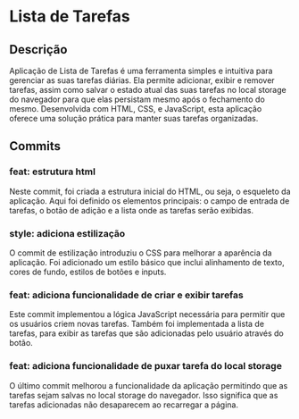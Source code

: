 # Lista de Tarefas

## Descrição

Aplicação de Lista de Tarefas é uma ferramenta simples e intuitiva para gerenciar as suas tarefas diárias. Ela permite adicionar, exibir e remover tarefas, assim como salvar o estado atual das suas tarefas no local storage do navegador para que elas persistam mesmo após o fechamento do mesmo. Desenvolvida com HTML, CSS, e JavaScript, esta aplicação oferece uma solução prática para manter suas tarefas organizadas.

## Commits

### feat: estrutura html

Neste commit, foi criada a estrutura inicial do HTML, ou seja, o esqueleto da aplicação. Aqui foi definido os elementos principais: o campo de entrada de tarefas, o botão de adição e a lista onde as tarefas serão exibidas.

### style: adiciona estilização

O commit de estilização introduziu o CSS para melhorar a aparência da aplicação. Foi adicionado um estilo básico que inclui alinhamento de texto, cores de fundo, estilos de botões e inputs.

### feat: adiciona funcionalidade de criar e exibir tarefas

Este commit implementou a lógica JavaScript necessária para permitir que os usuários criem novas tarefas. Também foi implementada a lista de tarefas, para exibir as tarefas que são adicionadas pelo usuário através do botão.

### feat: adiciona funcionalidade de puxar tarefa do local storage

O último commit melhorou a funcionalidade da aplicação permitindo que as tarefas sejam salvas no local storage do navegador. Isso significa que as tarefas adicionadas não desaparecem ao recarregar a página.
